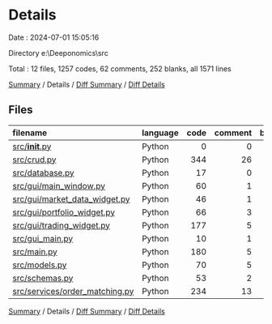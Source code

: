 # Details

Date : 2024-07-01 15:05:16

Directory e:\\Deeponomics\\src

Total : 12 files,  1257 codes, 62 comments, 252 blanks, all 1571 lines

[Summary](results.md) / Details / [Diff Summary](diff.md) / [Diff Details](diff-details.md)

## Files
| filename | language | code | comment | blank | total |
| :--- | :--- | ---: | ---: | ---: | ---: |
| [src/__init__.py](/src/__init__.py) | Python | 0 | 0 | 1 | 1 |
| [src/crud.py](/src/crud.py) | Python | 344 | 26 | 66 | 436 |
| [src/database.py](/src/database.py) | Python | 17 | 0 | 5 | 22 |
| [src/gui/main_window.py](/src/gui/main_window.py) | Python | 60 | 1 | 11 | 72 |
| [src/gui/market_data_widget.py](/src/gui/market_data_widget.py) | Python | 46 | 1 | 9 | 56 |
| [src/gui/portfolio_widget.py](/src/gui/portfolio_widget.py) | Python | 66 | 3 | 11 | 80 |
| [src/gui/trading_widget.py](/src/gui/trading_widget.py) | Python | 177 | 5 | 30 | 212 |
| [src/gui_main.py](/src/gui_main.py) | Python | 10 | 1 | 2 | 13 |
| [src/main.py](/src/main.py) | Python | 180 | 5 | 28 | 213 |
| [src/models.py](/src/models.py) | Python | 70 | 5 | 21 | 96 |
| [src/schemas.py](/src/schemas.py) | Python | 53 | 2 | 15 | 70 |
| [src/services/order_matching.py](/src/services/order_matching.py) | Python | 234 | 13 | 53 | 300 |

[Summary](results.md) / Details / [Diff Summary](diff.md) / [Diff Details](diff-details.md)